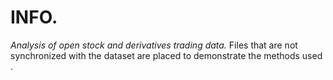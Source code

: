 # INFO. 
*Analysis of open stock and derivatives trading data.*
Files that are not synchronized with the dataset are placed to demonstrate the methods used .
